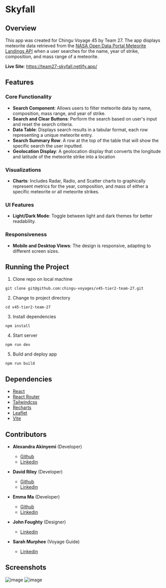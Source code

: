 # Skyfall

## Overview 

This app was created for Chingu Voyage 45 by Team 27. The app displays meteorite data retrieved from the [NASA Open Data Portal Meteorite Landings API]((https://data.nasa.gov/Space-Science/Meteorite-Landings/gh4g-9sfh)) when a user searches for the name, year of strike, composition, and mass range of a meteorite.

**Live Site**: https://team27-skyfall.netlify.app/

## Features 

### Core Functionality

- **Search Component**: Allows users to filter meteorite data by name, composition, mass range, and year of strike.
- **Search and Clear Buttons**: Perform the search based on user's input and reset the search criteria.
- **Data Table**: Displays search results in a tabular format, each row representing a unique meteorite entry.
- **Search Summary Row**: A row at the top of the table that will show the specific search the user inputted.
- **Geolocation Display**: A geolocation display that converts the longitude and latitude of the meteorite strike into a location 

### Visualizations
- **Charts**: Includes Radar, Radio, and Scatter charts to graphically represent metrics for the year, composition, and mass of either a specific meteorite or all meteorite strikes.

### UI Features
- **Light/Dark Mode**: Toggle between light and dark themes for better readability. 

### Responsiveness
- **Mobile and Desktop Views**: The design is responsive, adapting to different screen sizes.

## Running the Project 

1. Clone repo on local machine 
```
git clone git@github.com:chingu-voyages/v45-tier2-team-27.git
```
2. Change to project directory 
```
cd v45-tier2-team-27
```
3. Install dependencies
```
npm install 
```
4. Start server 
```
npm run dev
```
5. Build and deploy app
```
npm run build 
```

## Dependencies

- [React](https://react.dev/)
- [React Router](https://reactrouter.com/en/main)
- [Tailwindcss](https://tailwindcss.com/)
- [Recharts](https://recharts.org/en-US/)
- [Leaflet](https://leafletjs.com/) 
- [Vite](https://vitejs.dev/)

## Contributors

- **Alexandra Akinyemi** (Developer)
    - [Github](https://github.com/AOA19)
    - [Linkedin](https://www.linkedin.com/in/alexandraak/)

- **David Riley** (Developer)
    - [Github](https://github.com/Drayved)
    - [Linkedin](https://www.linkedin.com/in/david-riley-dev/)

- **Emma Ma** (Developer)
    - [Github](https://github.com/EmmaBin)
    - [Linkedin](https://www.linkedin.com/in/binmaemma/)

- **John Foughty** (Designer)
    - [Linkedin](https://www.linkedin.com/in/john-foughty-8ab43026/)

- **Sarah Murphee** (Voyage Guide)
    - [Linkedin](https://www.linkedin.com/in/sarah-murphree/)
 
## Screenshots

![image](https://github.com/chingu-voyages/v45-tier2-team-27/assets/104113643/8f1a0bf6-e6b7-4907-babf-0eb4ba7924ae)
![image](https://github.com/chingu-voyages/v45-tier2-team-27/assets/104113643/edcb6396-fd80-497d-8115-b5bdb794aeeb)



